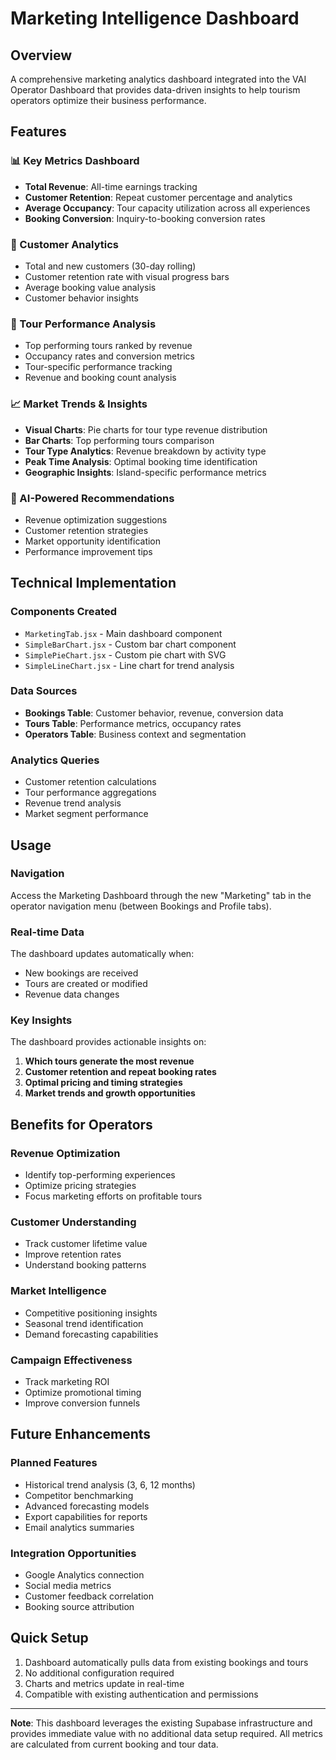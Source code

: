# Marketing Intelligence Dashboard

## Overview
A comprehensive marketing analytics dashboard integrated into the VAI Operator Dashboard that provides data-driven insights to help tourism operators optimize their business performance.

## Features

### 📊 Key Metrics Dashboard
- **Total Revenue**: All-time earnings tracking
- **Customer Retention**: Repeat customer percentage and analytics
- **Average Occupancy**: Tour capacity utilization across all experiences
- **Booking Conversion**: Inquiry-to-booking conversion rates

### 👥 Customer Analytics
- Total and new customers (30-day rolling)
- Customer retention rate with visual progress bars
- Average booking value analysis
- Customer behavior insights

### 🎯 Tour Performance Analysis
- Top performing tours ranked by revenue
- Occupancy rates and conversion metrics
- Tour-specific performance tracking
- Revenue and booking count analysis

### 📈 Market Trends & Insights
- **Visual Charts**: Pie charts for tour type revenue distribution
- **Bar Charts**: Top performing tours comparison
- **Tour Type Analytics**: Revenue breakdown by activity type
- **Peak Time Analysis**: Optimal booking time identification
- **Geographic Insights**: Island-specific performance metrics

### 🤖 AI-Powered Recommendations
- Revenue optimization suggestions
- Customer retention strategies
- Market opportunity identification
- Performance improvement tips

## Technical Implementation

### Components Created
- `MarketingTab.jsx` - Main dashboard component
- `SimpleBarChart.jsx` - Custom bar chart component
- `SimplePieChart.jsx` - Custom pie chart with SVG
- `SimpleLineChart.jsx` - Line chart for trend analysis

### Data Sources
- **Bookings Table**: Customer behavior, revenue, conversion data
- **Tours Table**: Performance metrics, occupancy rates
- **Operators Table**: Business context and segmentation

### Analytics Queries
- Customer retention calculations
- Tour performance aggregations
- Revenue trend analysis
- Market segment performance

## Usage

### Navigation
Access the Marketing Dashboard through the new "Marketing" tab in the operator navigation menu (between Bookings and Profile tabs).

### Real-time Data
The dashboard updates automatically when:
- New bookings are received
- Tours are created or modified
- Revenue data changes

### Key Insights
The dashboard provides actionable insights on:
1. **Which tours generate the most revenue**
2. **Customer retention and repeat booking rates**
3. **Optimal pricing and timing strategies**
4. **Market trends and growth opportunities**

## Benefits for Operators

### Revenue Optimization
- Identify top-performing experiences
- Optimize pricing strategies
- Focus marketing efforts on profitable tours

### Customer Understanding
- Track customer lifetime value
- Improve retention rates
- Understand booking patterns

### Market Intelligence
- Competitive positioning insights
- Seasonal trend identification
- Demand forecasting capabilities

### Campaign Effectiveness
- Track marketing ROI
- Optimize promotional timing
- Improve conversion funnels

## Future Enhancements

### Planned Features
- Historical trend analysis (3, 6, 12 months)
- Competitor benchmarking
- Advanced forecasting models
- Export capabilities for reports
- Email analytics summaries

### Integration Opportunities
- Google Analytics connection
- Social media metrics
- Customer feedback correlation
- Booking source attribution

## Quick Setup
1. Dashboard automatically pulls data from existing bookings and tours
2. No additional configuration required
3. Charts and metrics update in real-time
4. Compatible with existing authentication and permissions

---

**Note**: This dashboard leverages the existing Supabase infrastructure and provides immediate value with no additional data setup required. All metrics are calculated from current booking and tour data.